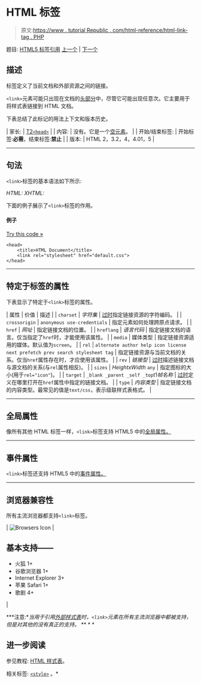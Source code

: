 # HTML <link>标签

> 原文:[https://www . tutorial Republic . com/html-reference/html-link-tag . PHP](https://www.tutorialrepublic.com/html-reference/html-link-tag.php)

题目: [HTML5 标签引用](html5-tags.php) [上一个](html-li-tag.php) | [下一个](html5-main-tag.php)

## 描述

标签定义了当前文档和外部资源之间的链接。

`<link>`元素可能只出现在文档的[头部分](../html-tutorial/html-head.php)中，尽管它可能出现任意次。它主要用于将样式表链接到 HTML 文档。

下表总结了此标记的用法上下文和版本历史。

| 家长: | [T2`<head>`](html-head-tag.php) |
| 内容: | 没有。它是一个[空元素](../html-tutorial/html-elements.php#empty-elements)。 |
| 开始/结束标签: | 开始标签:**必需**，结束标签:**禁止** |
| 版本: | HTML 2，3.2，4，4.01，5 |

* * *

## 句法

`<link>`标签的基本语法如下所示:

*HTML:*<link rel="*link-type*" href="*URL*">
*XHTML:*<link rel="*link-type*" href="*URL*" />

下面的例子展示了`<link>`标签的作用。

#### 例子

[Try this code »](../codelab.php?topic=html&file=link-tag "Try this code using online Editor")

```
<head>
    <title>HTML Document</title>
    <link rel="stylesheet" href="default.css">
</head>
```

* * *

## 特定于标签的属性

下表显示了特定于`<link>`标签的属性。

| 属性 | 价值 | 描述 |
| `charset` | *字符集* | [过时](../definitions.php#obsolete "Not supported in HTML5")指定链接资源的字符编码。 |
| `crossorigin` | `anonymous
use-credentials` | 指定元素如何处理跨原点请求。 |
| `href` | *网址* | 指定链接文档的位置。 |
| `hreflang` | *语言代码* | 指定链接文档的语言。仅当指定了`href`时，才能使用该属性。 |
| `media` | 媒体类型 | 指定链接资源适用的媒体。默认值为`screen`。 |
| `rel` | `alternate
author
help
icon
license
next
prefetch
prev
search
stylesheet
tag` | 指定链接资源与当前文档的关系。仅当`href`属性存在时，才应使用该属性。 |
| `rev` | *链接型* | [过时](../definitions.php#obsolete "Not supported in HTML5")描述链接文档与源文档的关系(与`rel`属性相反)。 |
| `sizes` | *HeightxWidth*
`any` | 指定图标的大小(用于`rel="icon"`)。 |
| `target` | `_blank
_parent
_self
_top`t1*帧名称* | [过时](../definitions.php#obsolete "Not supported in HTML5")定义在哪里打开在`href`属性中指定的链接文档。 |
| `type` | *内容类型* | 指定链接文档的内容类型。最常见的值是`text/css`，表示级联样式表格式。 |

* * *

## 全局属性

像所有其他 HTML 标签一样，`<link>`标签支持 HTML5 中的[全局属性。](html5-global-attributes.php)

* * *

## 事件属性

`<link>`标签还支持 HTML5 中的[事件属性。](html5-event-attributes.php)

* * *

## 浏览器兼容性

所有主流浏览器都支持`<link>`标签。

| ![Browsers Icon](../Images/e9331123c77668c1832e541c2fca1002.png) | 

## 基本支持——

*   火狐 1+
*   谷歌浏览器 1+
*   Internet Explorer 3+
*   苹果 Safari 1+
*   歌剧 4+

 |

 ***注意:**当用于引用[外部样式表](../html-tutorial/html-styles.php#external-style-sheet)时，`<link>`元素在所有主流浏览器中都被支持，但是对其他的没有真正的支持。*  ** * *

## 进一步阅读

参见教程: [HTML 样式表](../html-tutorial/html-styles.php)。

相关标签: [`<style>`](html-style-tag.php) 。*